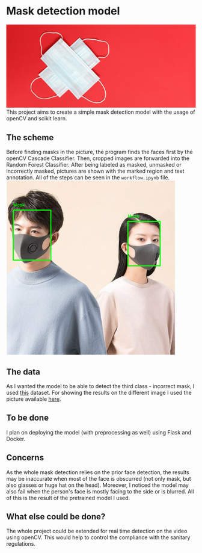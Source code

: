 # Mask detection model
![mask-detection](static/mask.jpg)  
This project aims to create a simple mask detection model with the usage of openCV and scikit learn.
## The scheme
Before finding masks in the picture, the program finds the faces first by the openCV Cascade Classifier. Then, cropped images are forwarded into the Random Forest Classifier. After being labeled as masked, unmasked or incorrectly masked, pictures are shown with the marked region and text annotation. All of the steps can be seen in the `workflow.ipynb` file.
![mask-deteced](static/result.png)  
## The data
As I wanted the model to be able to detect the third class - incorrect mask, I used [this](https://www.kaggle.com/spandanpatnaik09/face-mask-detectormask-not-mask-incorrect-mask) dataset. For showing the results on the different image I used the picture available [here](https://www.kaggle.com/andrewmvd/face-mask-detection).
## To be done
I plan on deploying the model (with preprocessing as well) using Flask and Docker.
## Concerns
As the whole mask detection relies on the prior face detection, the results may be inaccurate when most of the face is obscurred (not only mask, but also glasses or huge hat on the head). Moreover, I noticed the model may also fail when the person's face is mostly facing to the side or is blurred. All of this is the result of the pretrained model I used.
## What else could be done?
The whole project could be extended for real time detection on the video using openCV. This would help to control the compliance with the sanitary regulations.
